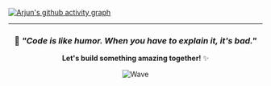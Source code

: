 
[![Arjun's github activity graph](https://github-readme-activity-graph.vercel.app/graph?username=arjunbhattarai8&theme=tokyo-night&hide_border=true)](https://github.com/arjunbhattarai8)

---

<div align="center">
  
### 🚀 *"Code is like humor. When you have to explain it, it's bad."* 

**Let's build something amazing together!** ✨

![Wave](https://raw.githubusercontent.com/mayhemantt/mayhemantt/Update/svg/Bottom.svg)

</div>
